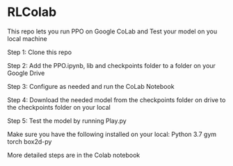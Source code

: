 # RLColab
This repo lets you run PPO on Google CoLab and Test your model on you local machine

Step 1: Clone this repo

Step 2: Add the PPO.ipynb, lib and checkpoints folder to a folder on your Google Drive

Step 3: Configure as needed and run the CoLab Notebook

Step 4: Download the needed model from the checkpoints folder on drive to the checkpoints folder on your local

Step 5: Test the model by running Play.py

Make sure you have the following installed on your local:
Python 3.7
gym
torch
box2d-py

More detailed steps are in the Colab notebook
